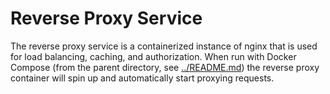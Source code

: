 # Reverse Proxy Service

The reverse proxy service is a containerized instance of nginx that is used for
load balancing, caching, and authorization. When run with Docker Compose (from
the parent directory, see [../README.md](../README.md)) the reverse proxy
container will spin up and automatically start proxying requests.
